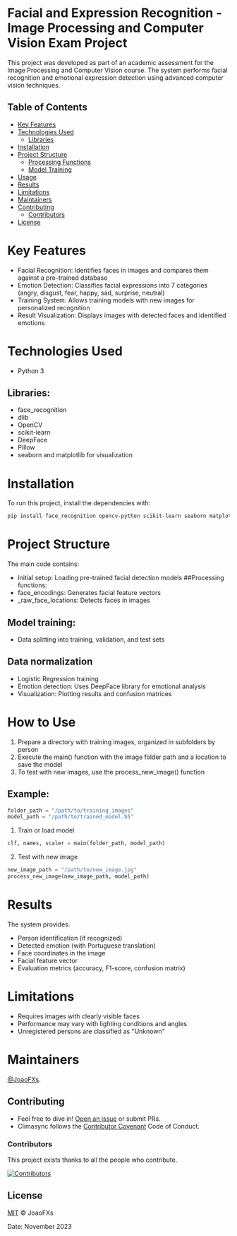 # Facial and Expression Recognition - Image Processing and Computer Vision Exam Project
This project was developed as part of an academic assessment for the Image Processing and Computer Vision course. The system performs facial recognition and emotional expression detection using advanced computer vision techniques.
## Table of Contents
- [Key Features](#key-features)
- [Technologies Used](#technologies-used)
  - [Libraries](#libraries)
- [Installation](#installation)
- [Project Structure](#project-structure)
  - [Processing Functions](#processing-functions)
  - [Model Training](#model-training)
- [Usage](#usage)
- [Results](#results)
- [Limitations](#limitations)
- [Maintainers](#maintainers)
- [Contributing](#contributing)
  - [Contributors](#contributors)
- [License](#license)
  
# Key Features
- Facial Recognition: Identifies faces in images and compares them against a pre-trained database
- Emotion Detection: Classifies facial expressions into 7 categories (angry, disgust, fear, happy, sad, surprise, neutral)
- Training System: Allows training models with new images for personalized recognition
- Result Visualization: Displays images with detected faces and identified emotions

# Technologies Used
- Python 3
## Libraries:
- face_recognition
- dlib
- OpenCV
- scikit-learn
- DeepFace
- Pillow
- seaborn and matplotlib for visualization

# Installation
To run this project, install the dependencies with:
```bash
pip install face_recognition opencv-python scikit-learn seaborn matplotlib deepface
```
# Project Structure
The main code contains:
- Initial setup: Loading pre-trained facial detection models
##Processing functions:
- face_encodings: Generates facial feature vectors
- _raw_face_locations: Detects faces in images
## Model training:
- Data splitting into training, validation, and test sets
## Data normalization
- Logistic Regression training
- Emotion detection: Uses DeepFace library for emotional analysis
- Visualization: Plotting results and confusion matrices

# How to Use
1. Prepare a directory with training images, organized in subfolders by person
2. Execute the main() function with the image folder path and a location to save the model
3. To test with new images, use the process_new_image() function

## Example:
```python
folder_path = "/path/to/training_images"
model_path = "/path/to/trained_model.h5"
```
1. Train or load model
```python
clf, names, scaler = main(folder_path, model_path)
```
2. Test with new image
```python
new_image_path = "/path/to/new_image.jpg"
process_new_image(new_image_path, model_path)
```
# Results
The system provides:
- Person identification (if recognized)
- Detected emotion (with Portuguese translation)
- Face coordinates in the image
- Facial feature vector
- Evaluation metrics (accuracy, F1-score, confusion matrix)

# Limitations
- Requires images with clearly visible faces
- Performance may vary with lighting conditions and angles
- Unregistered persons are classified as "Unknown"

# Maintainers

[@JoaoFXs](https://github.com/JoaoFXs).

## Contributing

- Feel free to dive in! [Open an issue](https://github.com/JoaoFXs/climasync/issues) or submit PRs.
- Climasync follows the [Contributor Covenant](http://contributor-covenant.org/version/1/3/0/) Code of Conduct.

### Contributors

This project exists thanks to all the people who contribute.

[![Contributors](https://contributors-img.web.app/image?repo=JoaoFXs/climasync)](https://github.com/JoaoFXs/climasync/graphs/contributors)


## License

[MIT](LICENSE) © JoaoFXs

Date: November 2023
